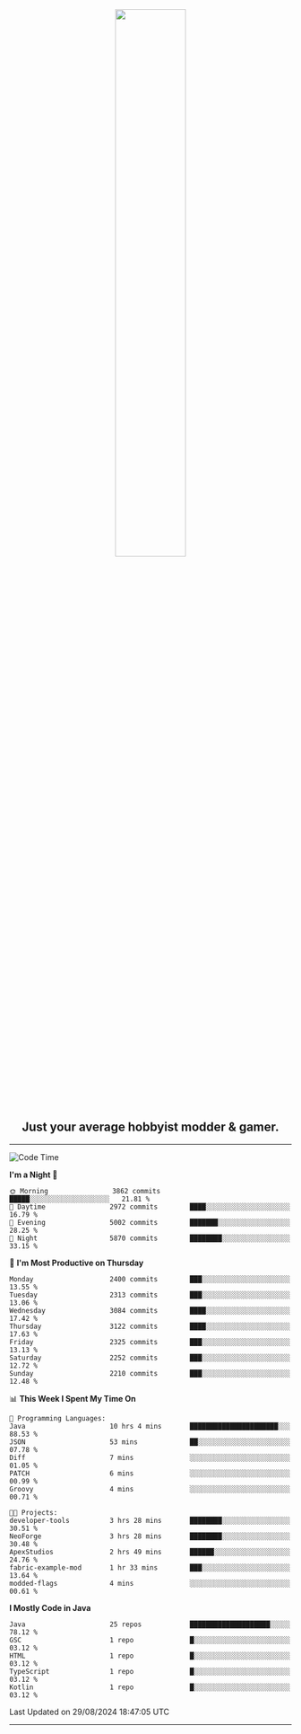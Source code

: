 <div align="center">
  <a href="https://apexmodder.xyz/"><img width="50%" height="50%" src="https://i.imgur.com/pc4HkGz.png"></a>
</div>
<h2 align="center">Just your average hobbyist modder & gamer.</h2>

---

<!--START_SECTION:waka-->
![Code Time](http://img.shields.io/badge/Code%20Time-1%2C383%20hrs%2022%20mins-blue)

**I'm a Night 🦉** 

```text
🌞 Morning                3862 commits        █████░░░░░░░░░░░░░░░░░░░░   21.81 % 
🌆 Daytime                2972 commits        ████░░░░░░░░░░░░░░░░░░░░░   16.79 % 
🌃 Evening                5002 commits        ███████░░░░░░░░░░░░░░░░░░   28.25 % 
🌙 Night                  5870 commits        ████████░░░░░░░░░░░░░░░░░   33.15 % 
```
📅 **I'm Most Productive on Thursday** 

```text
Monday                   2400 commits        ███░░░░░░░░░░░░░░░░░░░░░░   13.55 % 
Tuesday                  2313 commits        ███░░░░░░░░░░░░░░░░░░░░░░   13.06 % 
Wednesday                3084 commits        ████░░░░░░░░░░░░░░░░░░░░░   17.42 % 
Thursday                 3122 commits        ████░░░░░░░░░░░░░░░░░░░░░   17.63 % 
Friday                   2325 commits        ███░░░░░░░░░░░░░░░░░░░░░░   13.13 % 
Saturday                 2252 commits        ███░░░░░░░░░░░░░░░░░░░░░░   12.72 % 
Sunday                   2210 commits        ███░░░░░░░░░░░░░░░░░░░░░░   12.48 % 
```


📊 **This Week I Spent My Time On** 

```text
💬 Programming Languages: 
Java                     10 hrs 4 mins       ██████████████████████░░░   88.53 % 
JSON                     53 mins             ██░░░░░░░░░░░░░░░░░░░░░░░   07.78 % 
Diff                     7 mins              ░░░░░░░░░░░░░░░░░░░░░░░░░   01.05 % 
PATCH                    6 mins              ░░░░░░░░░░░░░░░░░░░░░░░░░   00.99 % 
Groovy                   4 mins              ░░░░░░░░░░░░░░░░░░░░░░░░░   00.71 % 

🐱‍💻 Projects: 
developer-tools          3 hrs 28 mins       ████████░░░░░░░░░░░░░░░░░   30.51 % 
NeoForge                 3 hrs 28 mins       ████████░░░░░░░░░░░░░░░░░   30.48 % 
ApexStudios              2 hrs 49 mins       ██████░░░░░░░░░░░░░░░░░░░   24.76 % 
fabric-example-mod       1 hr 33 mins        ███░░░░░░░░░░░░░░░░░░░░░░   13.64 % 
modded-flags             4 mins              ░░░░░░░░░░░░░░░░░░░░░░░░░   00.61 % 
```

**I Mostly Code in Java** 

```text
Java                     25 repos            ████████████████████░░░░░   78.12 % 
GSC                      1 repo              █░░░░░░░░░░░░░░░░░░░░░░░░   03.12 % 
HTML                     1 repo              █░░░░░░░░░░░░░░░░░░░░░░░░   03.12 % 
TypeScript               1 repo              █░░░░░░░░░░░░░░░░░░░░░░░░   03.12 % 
Kotlin                   1 repo              █░░░░░░░░░░░░░░░░░░░░░░░░   03.12 % 
```




 Last Updated on 29/08/2024 18:47:05 UTC
<!--END_SECTION:waka-->

---
